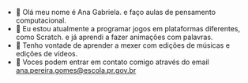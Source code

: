 - 👋 Olá meu nome é Ana Gabriela. e faço aulas de pensamento computacional.
- 👀 Eu estou atualmente a programar jogos em plataformas diferentes, como Scratch. e já aprendi a fazer animações com palavras.
- 🌱 Tenho vontade de aprender a mexer com edições de músicas e edições de vídeos.
- 💞️ Voces podem entrar em contato comigo através do email ana.pereira.gomes@escola.pr.gov.br

<!---
zsgabriela/zsgabriela is a ✨ special ✨ repository because its `README.md` (this file) appears on your GitHub profile.
You can click the Preview link to take a look at your changes.
--->
